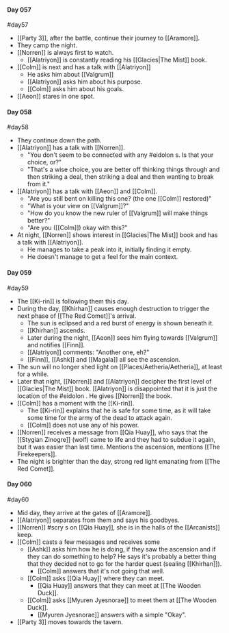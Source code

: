 #### Day 057
#day57 
- [[Party 3]], after the battle, continue their journey to [[Aramore]].
- They camp the night.
- [[Norren]] is always first to watch.
	- [[Alatriyon]] is constantly reading his [[Glacies|The Mist]] book.
- [[Colm]] is next and has a talk with [[Alatriyon]]
	- He asks him about [[Valgrum]]
	- [[Alatriyon]] asks him about his purpose.
	- [[Colm]] asks him about his goals.
- [[Aeon]] stares in one spot.

#### Day 058
#day58 
- They continue down the path.
- [[Alatriyon]] has a talk with [[Norren]].
	- "You don't seem to be connected with any #eidolon s. Is that your choice, or?"
	- "That's a wise choice, you are better off thinking things through and then striking a deal, then striking a deal and then wanting to break from it."
- [[Alatriyon]] has a talk with [[Aeon]] and [[Colm]].
	- "Are you still bent on killing this one? (the one [[Colm]] restored)"
	- "What is your view on [[Valgrum]]?"
	- "How do you know the new ruler of [[Valgrum]] will make things better?"
	- "Are you ([[Colm]]) okay with this?"
- At night, [[Norren]] shows interest in [[Glacies|The Mist]] book and has a talk with [[Alatriyon]].
	- He manages to take a peak into it, initially finding it empty.
	- He doesn't manage to get a feel for the main context.

#### Day 059
#day59 
- The [[Ki-rin]] is following them this day.
- During the day, [[Khirhan]] causes enough destruction to trigger the next phase of [[The Red Comet]]'s arrival.
	- The sun is eclipsed and a red burst of energy is shown beneath it.
	- [[Khirhan]] ascends.
	- Later during the night, [[Aeon]] sees him flying towards [[Valgrum]] and notifies [[Finn]].
	- [[Alatriyon]] comments: "Another one, eh?"
	- [[Finn]], [[Ashk]] and [[Magala]] all see the ascension.
- The sun will no longer shed light on [[Places/Aetheria/Aetheria]], at least for a while.
- Later that night, [[Norren]] and [[Alatriyon]] decipher the first level of [[Glacies|The Mist]] book. [[Alatriyon]] is disappointed that it is just the location of the #eidolon . He gives [[Norren]] the book.
- [[Colm]] has a moment with the [[Ki-rin]].
	- The [[Ki-rin]] explains that he is safe for some time, as it will take some time for the army of the dead to attack again.
	- [[Colm]] does not use any of his power.
- [[Norren]] receives a message from [[Qia Huay]], who says that the [[Stygian Zinogre]] (wolf) came to life and they had to subdue it again, but it was easier than last time. Mentions the ascension, mentions [[The Firekeepers]].
- The night is brighter than the day, strong red light emanating from [[The Red Comet]].

#### Day 060
#day60 
- Mid day, they arrive at the gates of [[Aramore]].
- [[Alatriyon]] separates from them and says his goodbyes.
- [[Norren]] #scry s on [[Qia Huay]], she is in the halls of the [[Arcanists]] keep.
- [[Colm]] casts a few messages and receives some
	- [[Ashk]] asks him how he is doing, if they saw the ascension and if they can do something to help? He says it's probably a better thing that they decided not to go for the harder quest (sealing [[Khirhan]]).
		- [[Colm]] answers that it's not going that well.
	- [[Colm]] asks [[Qia Huay]] where they can meet.
		- [[Qia Huay]] answers that they can meet at [[The Wooden Duck]].
	- [[Colm]] asks [[Myuren Jyesnorae]] to meet them at [[The Wooden Duck]].
		- [[Myuren Jyesnorae]] answers with a simple "Okay".
- [[Party 3]] moves towards the tavern.